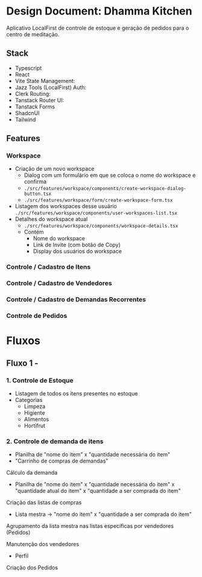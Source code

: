 # Design Document: Dhamma Kitchen

Aplicativo LocalFirst de controle de estoque e geração de pedidos para o centro de meditação.

## Stack

- Typescript
- React
- Vite
  State Management:
- Jazz Tools (LocalFirst)
  Auth:
- Clerk
  Routing:
- Tanstack Router
  UI:
- Tanstack Forms
- ShadcnUI
- Tailwind

## Features

### Workspace

- Criação de um novo workspace
  - Dialog com um formulário em que se coloca o nome do workspace e confirma
  - `./src/features/workspace/components/create-workspace-dialog-button.tsx`
  - `./src/features/workspace/form/create-workspace-form.tsx`
- Listagem dos workspaces desse usuário `./src/features/workspace/components/user-workspaces-list.tsx`
- Detalhes do workspace atual
  - `./src/features/workspace/components/workspace-details.tsx`
  - Contém
    - Nome do workspace
    - Link de Invite (com botão de Copy)
    - Display dos usuários do workspace

### Controle / Cadastro de Itens

### Controle / Cadastro de Vendedores

### Controle / Cadastro de Demandas Recorrentes

### Controle de Pedidos

# Fluxos

## Fluxo 1 -

### 1. Controle de Estoque

- Listagem de todos os itens presentes no estoque
- Categorias
  - Limpeza
  - Higiente
  - Alimentos
  - Hortifrut

### 2. Controle de demanda de itens

- Planilha de "nome do item" x "quantidade necessária do item"
- "Carrinho de compras de demandas"

Cálculo da demanda

- Planilha de "nome do item" x "quantidade necessária do item" x "quantidade atual do item" x "quantidade a ser comprada do item"

Criação das listas de compras

- Lista mestra -> "nome do item" x "quantidade a ser comprada do item"

Agrupamento da lista mestra nas listas específicas por vendedores
(Pedidos)

Manutenção dos vendedores

- Perfil

Criação dos Pedidos
